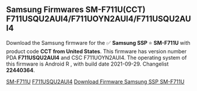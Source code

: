 <h2>Samsung Firmwares SM-F711U(CCT) F711USQU2AUI4/F711UOYN2AUI4/F711USQU2AUI4</h2>
Download the Samsung firmware for the ✅ <strong>Samsung SSP </strong> ⭐ <strong>SM-F711U</strong> with product code <strong>CCT</strong> <strong> from United States</strong>. This firmware has version number PDA <strong>F711USQU2AUI4</strong> and CSC F711UOYN2AUI4. The operating system of this firmware is Android R , with build date 2021-09-29. Changelist <strong>22440364</strong>.


[SM-F711U](https://samfirm.shop/samsung/model/SM-F711U)
[F711USQU2AUI4](https://samfirm.shop/samsung/pda/F711USQU2AUI4)
[Download Firmware Samsung SSP SM-F711U](https://samfirm.shop/samsung/firmware/460942)
